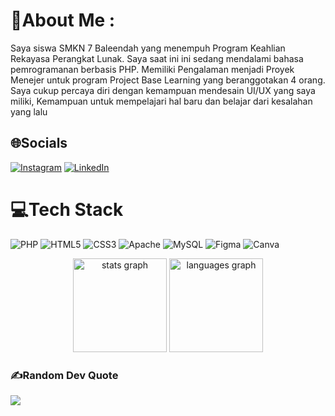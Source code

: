 # 💫About Me :
Saya siswa SMKN 7 Baleendah yang menempuh Program Keahlian Rekayasa Perangkat Lunak. Saya
saat ini ini sedang mendalami bahasa pemrogramanan berbasis PHP. Memiliki Pengalaman menjadi
Proyek Menejer untuk program Project Base Learning yang beranggotakan 4 orang. Saya cukup
percaya diri dengan kemampuan mendesain UI/UX yang saya miliki, Kemampuan untuk
mempelajari hal baru dan belajar dari kesalahan yang lalu

## 🌐Socials
[![Instagram](https://img.shields.io/badge/Instagram-%23E4405F.svg?logo=Instagram&logoColor=white)](https://instagram.com/st.trsnaa) [![LinkedIn](https://img.shields.io/badge/LinkedIn-%230077B5.svg?logo=linkedin&logoColor=white)](https://linkedin.com/in/Tresnariyadi-Hermana) 

# 💻Tech Stack
![PHP](https://img.shields.io/badge/php-%23777BB4.svg?style=for-the-badge&logo=php&logoColor=white) ![HTML5](https://img.shields.io/badge/html5-%23E34F26.svg?style=for-the-badge&logo=html5&logoColor=white) ![CSS3](https://img.shields.io/badge/css3-%231572B6.svg?style=for-the-badge&logo=css3&logoColor=white) ![Apache](https://img.shields.io/badge/apache-%23D42029.svg?style=for-the-badge&logo=apache&logoColor=white) ![MySQL](https://img.shields.io/badge/mysql-%2300f.svg?style=for-the-badge&logo=mysql&logoColor=white) 	![Figma](https://img.shields.io/badge/figma-%23F24E1E.svg?style=for-the-badge&logo=figma&logoColor=white) ![Canva](https://img.shields.io/badge/Canva-%2300C4CC.svg?style=for-the-badge&logo=Canva&logoColor=white)

<div align="center">
  <img src="https://github-readme-stats.vercel.app/api?username=tresnarihermana&hide_title=false&hide_rank=false&show_icons=true&include_all_commits=true&count_private=true&disable_animations=false&theme=codeSTACKr&locale=en&hide_border=false&order=1" height="150" alt="stats graph"  />
  <img src="https://github-readme-stats.vercel.app/api/top-langs?username=tresnarihermana&locale=en&hide_title=false&layout=compact&card_width=320&langs_count=5&theme=codeSTACKr&hide_border=false&order=2" height="150" alt="languages graph"  />
</div>

###

### ✍️Random Dev Quote
![](https://quotes-github-readme.vercel.app/api?type=horizontal&theme=radical)
